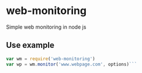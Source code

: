 # web-monitoring
Simple web monitoring in node js 

## Use example
``` javascript
var wm = require('web-monitoring')
var wp = wm.monitor('www.webpage.com', options)``` 


